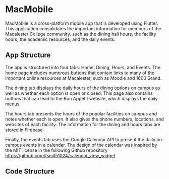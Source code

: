 # MacMobile

MacMobile is a cross-platform mobile app that is developed using Flutter. This application consolidates
the important information for members of the Macalester College community, such as the dining hall hours,
the facility hours, the academic resources, and the daily events.

## App Structure

The app is structured into four tabs: Home, Dining, Hours, and Events. The home page includes numerous
buttons that contain links to many of the important online resources at Macalester, such as Moodle and
1600 Grand.

The dining tab displays the daily hours of the dining options on campus as well as whether each option
is open or closed. This page also contains buttons that can lead to the Bon Appetit website, which displays
the daily menus.

The hours tab presents the hours of the popular facilities on campus and notes whether each is open. It
also gives the phone numbers, locations, and websites of each facility. The information for the dining and
hours tabs are stored in Firebase

Finally, the events tab uses the Google Calendar API to present the daily on-campus events in a
calendar. The design of the calendar was inspired by the MIT license in the following Github
repository https://github.com/tsmith1024/calendar_view_widget

## Code Structure

